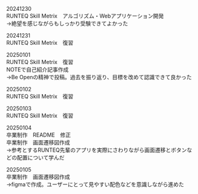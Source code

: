 20241230<br>
RUNTEQ Skill Metrix　アルゴリズム・Webアプリケーション開発<br>
→絶望を感じながらもしっかり受験できてよかった<br>

20241231<br>
RUNTEQ Skill Metrix　復習<br>

20250101<br>
RUNTEQ Skill Metrix　復習<br>
NOTEで自己紹介記事作成<br>
→Be Openの精神で投稿。過去を振り返り、目標を改めて認識できて良かった<br>

20250102<br>
RUNTEQ Skill Metrix　復習<br>

20250103<br>
RUNTEQ Skill Metrix　復習<br>

20250104<br>
卒業制作　README　修正<br>
卒業制作　画面遷移図作成<br>
→参考とするRUNTEQ先輩のアプリを実際にさわりながら画面遷移とボタンなどの配置について学んだ<br>

20250105<br>
卒業制作　画面遷移図作成<br>
→figmaで作成。ユーザーにとって見やすい配色などを意識しながら進めた<br>
